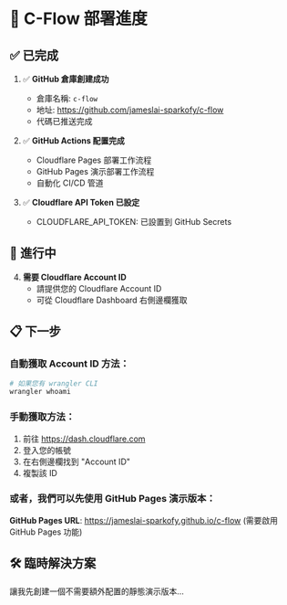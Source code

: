 # 🚀 C-Flow 部署進度

## ✅ 已完成

1. ✅ **GitHub 倉庫創建成功**
   - 倉庫名稱: `c-flow`
   - 地址: https://github.com/jameslai-sparkofy/c-flow
   - 代碼已推送完成

2. ✅ **GitHub Actions 配置完成**
   - Cloudflare Pages 部署工作流程
   - GitHub Pages 演示部署工作流程
   - 自動化 CI/CD 管道

3. ✅ **Cloudflare API Token 已設定**
   - CLOUDFLARE_API_TOKEN: 已設置到 GitHub Secrets

## 🔄 進行中

4. **需要 Cloudflare Account ID**
   - 請提供您的 Cloudflare Account ID
   - 可從 Cloudflare Dashboard 右側邊欄獲取

## 📋 下一步

### 自動獲取 Account ID 方法：
```bash
# 如果您有 wrangler CLI
wrangler whoami
```

### 手動獲取方法：
1. 前往 https://dash.cloudflare.com
2. 登入您的帳號
3. 在右側邊欄找到 "Account ID"
4. 複製該 ID

### 或者，我們可以先使用 GitHub Pages 演示版本：

**GitHub Pages URL**: https://jameslai-sparkofy.github.io/c-flow
(需要啟用 GitHub Pages 功能)

## 🛠️ 臨時解決方案

讓我先創建一個不需要額外配置的靜態演示版本...
